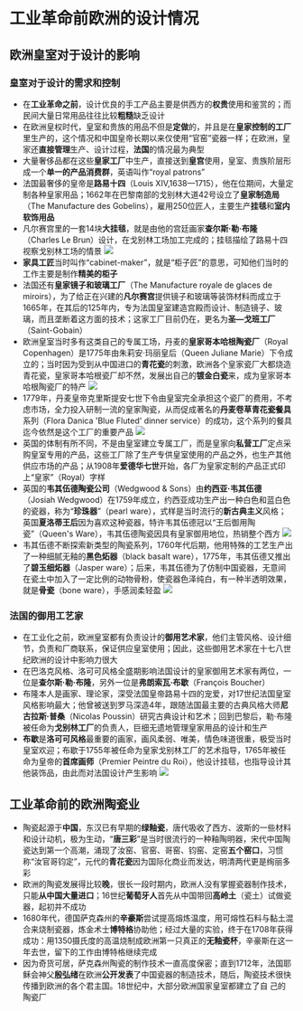 # 工业革命前欧洲的设计情况
## 欧洲皇室对于设计的影响
### 皇室对于设计的需求和控制
* 在**工业革命之前**，设计优良的手工产品主要是供西方的**权贵**使用和鉴赏的；而民间大量日常用品往往比较**粗糙**缺乏设计
* 在欧洲皇权时代，皇室和贵族的用品不但是**定做**的，并且是在**皇家控制的工厂**里生产的，这个情况和中国皇帝长期以来仅使用“官窑”瓷器一样；在欧洲，皇家还**直接管理**生产、设计过程，**法国**的情况最为典型
* 大量奢侈品都在这些**皇家工厂**中生产，直接送到**皇宫**使用，皇室、贵族阶层形成一个**单一的产品消费群**，英语叫作“royal patrons”
* 法国最奢侈的皇帝是**路易十四**（Louis XIV,1638—1715），他在位期间，大量定制各种皇家用品；1662年在巴黎南部的戈别林大道42号设立了**皇家制造局**（The Manufacture des Gobelins），雇用250位匠人，主要生产**挂毯**和**室内软饰用品**
* 凡尔赛宫里的一套14块**大挂毯**，就是由他的宫廷画家**查尔斯·勒·布隆**（Charles Le Brun）设计，在戈别林工场加工完成的；挂毯描绘了路易十四视察戈别林工场的情景
![](../images/凡尔赛挂毯.jpg)
* **家具工匠**当时叫作“cabinet-maker”，就是“柜子匠”的意思，可知他们当时的工作主要是制作**精美的柜子**
* 法国还有**皇家镜子和玻璃工厂**（The Manufacture royale de glaces de miroirs），为了给正在兴建的**凡尔赛宫**提供镜子和玻璃等装饰材料而成立于1665年，在其后的125年内，专为法国皇室建造宫殿而设计、制造镜子、玻璃，而且垄断着这方面的技术；这家工厂目前仍在，更名为**圣—戈班工厂**（Saint-Gobain）
* 欧洲皇室当时多有这类自己的专属工场，丹麦的**皇家哥本哈根陶瓷厂**（Royal Copenhagen）是1775年由朱莉安·玛丽皇后（Queen Juliane Marie）下令成立的；当时因为受到从中国进口的**青花瓷**的刺激，欧洲各个皇家瓷厂大都烧造青花瓷，皇家哥本哈根瓷厂却不然，发展出自己的**镀金白瓷**来，成为皇家哥本哈根陶瓷厂的特产
![](../images/丹麦镀金白瓷器.jpg)
* 1779年，丹麦皇帝克里斯提安七世下令由皇室完全承担这个瓷厂的费用，不考虑市场，全力投入研制一流的皇家陶瓷，从而促成著名的**丹麦卷草青花瓷餐具**系列（Flora Danica 'Blue Fluted' dinner service）的成功，这个系列的餐具迄今依然是这个工厂的重要产品
![](../images/丹麦卷草青花瓷.jpg)
* 英国的体制有所不同，不是由皇室建立专属工厂，而是皇家向**私营工厂**定点采购皇室专用的产品，这些工厂除了生产专供皇室使用的产品之外，也生产其他供应市场的产品；从1908年**爱德华七世**开始，各厂为皇家定制的产品正式印上“皇家”（Royal）字样
* 英国的**韦其伍德陶瓷公司**（Wedgwood & Sons）由**约西亚·韦其伍德**（Josiah Wedgwood）在1759年成立，约西亚成功生产出一种白色和蓝白色的瓷器，称为“**珍珠器**”（pearl ware），式样是当时流行的**新古典主义**风格；英国**夏洛蒂王后**因为喜欢这种瓷器，特许韦其伍德冠以“王后御用陶瓷”（Queen's Ware），韦其伍德陶瓷因具有皇家御用地位，热销整个西方
![](../images/珍珠器.jpg)
* 韦其伍德不断探索新类型的陶瓷系列，1760年代后期，他用特殊的工艺生产出了一种细腻无釉的**黑色炻器**（black basalt ware），1775年，韦其伍德又推出了**碧玉细炻器**（Jasper ware）；后来，韦其伍德为了仿制中国瓷器，无意间在瓷土中加入了一定比例的动物骨粉，使瓷器色泽纯白，有一种半透明效果，就是**骨瓷**（bone ware），手感润柔轻盈
![](../images/骨瓷.jpg)
### 法国的御用工艺家
* 在工业化之前，欧洲皇室都有负责设计的**御用艺术家**，他们主管风格、设计细节，负责和厂商联系，保证供应皇室使用；因此，这些御用艺术家在十七八世纪欧洲的设计中影响力很大
* 在巴洛克风格、洛可可风格全盛期影响法国设计的皇家御用艺术家有两位，一位是**查尔斯·勒·布隆**，另外一位是**弗朗索瓦·布歇**（François Boucher）
* 布隆本人是画家、理论家，深受法国皇帝路易十四的宠爱，对17世纪法国皇室风格影响最大；他曾被送到罗马深造4年，跟随法国最主要的古典风格大师**尼古拉斯·普桑**（Nicolas Poussin）研究古典设计和艺术；回到巴黎后，勒·布隆被任命为**戈别林工厂**的负责人，巨细无遗地管理皇家用品的设计和生产
* **布歇**是**洛可可风格**最重要的画家，画风柔弱、唯美，情色味道很重，极受当时皇室欢迎；布歇于1755年被任命为皇家戈别林工厂的艺术指导，1765年被任命为皇帝的**首席画师**（Premier Peintre du Roi），他设计挂毯，也指导设计其他装饰品，由此而对法国设计产生影响
![](../images/布歇.jpg)
## 工业革命前的欧洲陶瓷业
* 陶瓷起源于**中国**，东汉已有早期的**绿釉瓷**，唐代吸收了西方、波斯的一些材料和设计动机，极为生动，“**唐三彩**”是当时很流行的一种釉陶明器，宋代中国陶瓷达到第一个高潮，涌现了汝窑、官窑、哥窑、钧窑、定窑**五个窑口**，习惯称“汝官哥钧定”，元代的**青花瓷**因为国际化商业而发达，明清两代更是绚丽多彩
* 欧洲的陶瓷发展得比较**晚**，很长一段时期内，欧洲人没有掌握瓷器制作技术，只能**从中国大量进口**；16世纪**葡萄牙人**首先从中国带回**高岭土**（瓷土）试做瓷器，起初并不成功
* 1680年代，德国萨克森州的**辛豪斯**尝试提高熔炼温度，用可熔性石料与黏土混合来烧制瓷器，炼金术士**博特格**协助他；经过大量的实验，终于在1708年获得成功：用1350摄氏度的高温烧制成欧洲第一只真正的**无釉瓷杯**，辛豪斯在这一年去世，留下的工作由博特格继续完成
* 因为奇货可居，萨克森州陶瓷的制作技术一直高度保密；直到1712年，法国耶稣会神父**殷弘绪**在欧洲**公开发表**了中国瓷器的制造技术，随后，陶瓷技术很快传播到欧洲的各个君主国。18世纪中，大部分欧洲国家皇室都建立了自
己的陶瓷厂